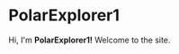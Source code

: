 # PolarExplorer1
Hi, I'm <b>PolarExplorer1!</b> Welcome to the site.
<script src="http://code.jquery.com/jquery-1.4.2.min.js"></script> <script> var x = document.getElementsByClassName("site-footer-credits"); setTimeout(() => { x[0].remove(); }, 10); </script>

